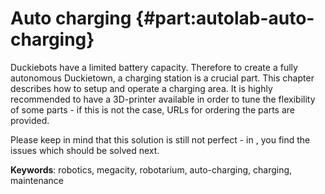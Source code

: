 # Auto charging {#part:autolab-auto-charging}

Duckiebots have a limited battery capacity. Therefore to create a fully autonomous Duckietown, a charging station is a crucial part. This chapter describes how to setup and operate a charging area. It is highly recommended to have a 3D-printer available in order to tune the flexibility of some parts - if this is not the case, URLs for ordering the parts are provided.

Please keep in mind that this solution is still not perfect - in [](#autocharging-future), you find the issues which should be solved next.

**Keywords**: robotics, megacity, robotarium, auto-charging, charging, maintenance
